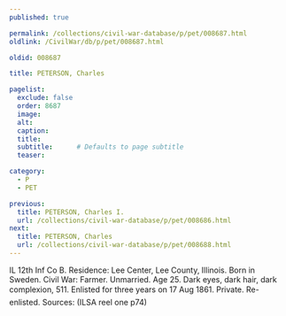 ```yaml
---
published: true

permalink: /collections/civil-war-database/p/pet/008687.html
oldlink: /CivilWar/db/p/pet/008687.html

oldid: 008687

title: PETERSON, Charles

pagelist:
  exclude: false
  order: 8687
  image: 
  alt:
  caption:
  title:
  subtitle:      # Defaults to page subtitle
  teaser:

category: 
  - P 
  - PET

previous:
  title: PETERSON, Charles I.
  url: /collections/civil-war-database/p/pet/008686.html  
next:
  title: PETERSON, Charles
  url: /collections/civil-war-database/p/pet/008688.html   
---
```

IL 12th Inf Co B. Residence: Lee Center, Lee County, Illinois. Born in Sweden. Civil War: Farmer. Unmarried. Age 25. Dark eyes, dark hair, dark complexion, 5&#146;11&#148;. Enlisted for three years on 17 Aug 1861. Private. Re-enlisted. Sources: (ILSA reel one p74)